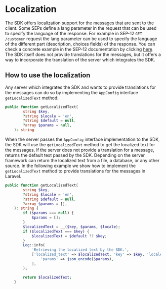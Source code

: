 # Localization

The SDK offers localization support for the messages that are sent to the client.
Some SEPs define a lang parameter in the request that can be used to specify the language of the response.
For example in SEP-12 `GET /customer` request the lang parameter can be used to specify the language of the different part (description, choices fields) of the response.
You can check a concrete example in the SEP-12 documentation by clicking [here](https://github.com/stellar/stellar-protocol/blob/master/ecosystem/sep-0012.md#request).
The SDK itself does not provide translations for the messages, but it offers a way to incorporate the translation of the server which integrates the SDK.

## How to use the localization

Any server which integrates the SDK and wants to provide translations for the messages can do so by implementing the `AppConfig` interface `getLocalizedText` method.

```php
public function getLocalizedText(
        string $key,
        ?string $locale = 'en',
        ?string $default = null,
        ?array $params = null,
    ): string
```

When the server passes the `AppConfig` interface implementation to the SDK, the SDK will use the `getLocalizedText` method to get the localized text for the messages.
If the server does not provide a translation for a message, returns the default text passed by the SDK.
Depending on the server framework can return the localized text from a file, a database, or any other source.
In the following example we show how to implement the `getLocalizedText` method to provide translations for the messages in Laravel.

```php
public function getLocalizedText(
        string $key,
        ?string $locale = 'en',
        ?string $default = null,
        ?array $params = [],
    ): string {
        if ($params === null) {
            $params = [];
        }
        $localizedText = __($key, $params, $locale);
        if ($localizedText === $key) {
            $localizedText = $default ?? $key;
        }
        Log::info(
            'Retrieving the localized text by the SDK.',
            ['localized_text' => $localizedText, 'key' => $key, 'locale' => $locale, 'default' => $default,
                'params' => json_encode($params),
            ],
        );

        return $localizedText;
    }
```